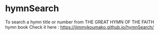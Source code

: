 # hymnSearch
To search a hymn title or number from THE GREAT HYMN OF THE FAITH hymn book
Check it here : https://jimmykoumako.github.io/hymnSearch/
